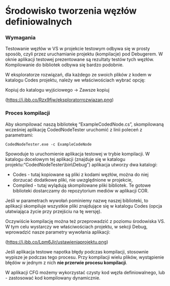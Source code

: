 # Środowisko tworzenia węzłów definiowalnych

### Wymagania

Testowanie węzłów w VS w projekcie testowym odbywa się w prosty sposób, czyli przez uruchamianie projektu (kompilacje) pod Debugerem. W oknie aplikacji testowej prezentowane są rezultaty testów tych węzłów. Kompilowanie do bibliotek odbywa się bardzo podobnie.

W eksploratorze rozwiązań, dla każdego ze swoich plików z kodem w katalogu Codes projektu, należy we właściwościach wybrać opcję:

Kopiuj do katalogu wyjściowego → Zawsze kopiuj

(https://i.ibb.co/Rzx9fjw/eksploratorrozwiazan.png)

### Proces kompilacji

Aby skompilować naszą bibliotekę “ExampleCodedNode.cs”, skompilowaną wcześniej aplikację CodedNodeTester uruchomić z linii poleceń z parametrami:

 `CodedNodeTester.exe -c ExampleCodeNode`

Spowoduje to uruchomienie aplikacja testowej w trybie kompilacji. W katalogu docelowym tej aplikacji (znajduje się w katalogu projektu:“CodedNodeTester\bin\Debug”) aplikacja utworzy dwa katalogi:

* Codes - tutaj kopiowane są pliki z kodami węzłów, można do niej dorzucać dodatkowe pliki, nie uwzględnione w projekcie,
* Compiled - tutaj wylądują skompilowane pliki bibliotek. Te gotowe biblioteki dostarczamy do repozytorium mediów w aplikacji COR.

Jeśli w parametrach wywołań pominiemy nazwę naszej biblioteki, to aplikacji skompiluje wszystkie pliki znajdujące się w katalogu Codes (opcja ułatwiająca życie przy przejściu na tę wersję).

Oczywiście kompilację można też przeprowadzić z poziomu środowiska VS. W tym celu wystarczy we właściwościach projektu, w sekcji Debug, wprowadzić nasze parametry wywołania aplikacji:

(https://i.ibb.co/Lpm6Jjr/ustawieniaprojektu.png)

Jeśli aplikacja testowe napotka błędy podczas kompilacji, stosownie wypisze je podczas tego procesu. Przy kompilacji wielu plików, wystąpienie błędów w jednym z nich **nie przerwie procesu kompilacji**.

W aplikacji CFG możemy wykorzystać czysty kod węzła definiowalnego, lub - zastosować kod kompilowany dynamicznie.
